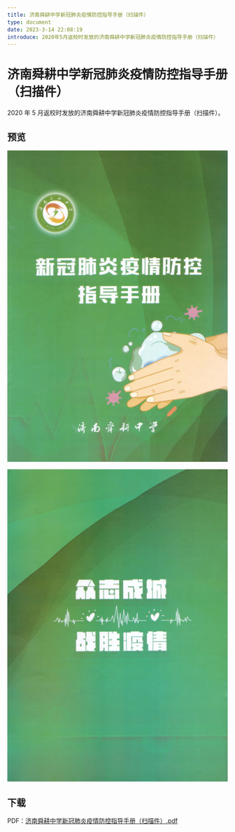 ```yaml
---
title: 济南舜耕中学新冠肺炎疫情防控指导手册（扫描件）
type: document
date: 2023-3-14 22:08:19
introduce: 2020年5月返校时发放的济南舜耕中学新冠肺炎疫情防控指导手册（扫描件）
---
```


# 济南舜耕中学新冠肺炎疫情防控指导手册（扫描件）

2020 年 5 月返校时发放的济南舜耕中学新冠肺炎疫情防控指导手册（扫描件）。

## 预览

![封面](./fontCover.png)

![封底](./backCover.png)

## 下载

PDF：[济南舜耕中学新冠肺炎疫情防控指导手册（扫描件）.pdf](济南舜耕中学新冠肺炎疫情防控指导手册（扫描件）.pdf)

